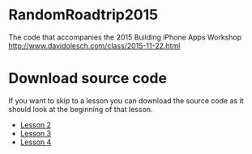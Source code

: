 # RandomRoadtrip2015
The code that accompanies the 2015 Building iPhone Apps Workshop http://www.davidolesch.com/class/2015-11-22.html

# Download source code
If you want to skip to a lesson you can download the source code as it should look at the beginning of that lesson.
* [Lesson 2](https://github.com/davidolesch/RandomRoadtrip2015/archive/lesson-2.zip)
* [Lesson 3](https://github.com/davidolesch/RandomRoadtrip2015/archive/lesson-3.zip)
* [Lesson 4](https://github.com/davidolesch/RandomRoadtrip2015/archive/lesson-4.zip)
